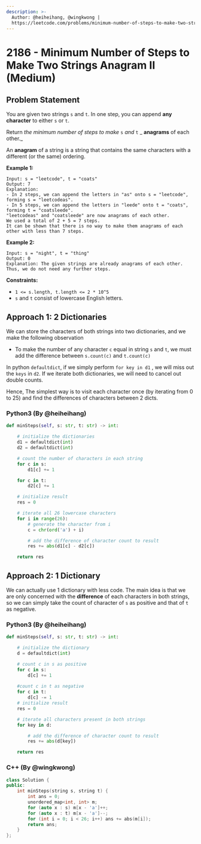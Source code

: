 ```yaml
---
description: >-
  Author: @heiheihang, @wingkwong |
  https://leetcode.com/problems/minimum-number-of-steps-to-make-two-strings-anagram-ii/
---
```


# 2186 - Minimum Number of Steps to Make Two Strings Anagram II (Medium)

## Problem Statement

You are given two strings `s` and `t`. In one step, you can append **any character** to either `s` or `t`.

Return _the minimum number of steps to make_ `s` _and_ `t` \_ **anagrams** of each other.\_

An **anagram** of a string is a string that contains the same characters with a different (or the same) ordering.

**Example 1:**

```
Input: s = "leetcode", t = "coats"
Output: 7
Explanation: 
- In 2 steps, we can append the letters in "as" onto s = "leetcode", forming s = "leetcodeas".
- In 5 steps, we can append the letters in "leede" onto t = "coats", forming t = "coatsleede".
"leetcodeas" and "coatsleede" are now anagrams of each other.
We used a total of 2 + 5 = 7 steps.
It can be shown that there is no way to make them anagrams of each other with less than 7 steps.
```

**Example 2:**

```
Input: s = "night", t = "thing"
Output: 0
Explanation: The given strings are already anagrams of each other. Thus, we do not need any further steps.
```

**Constraints:**

* `1 <= s.length, t.length <= 2 * 10^5`
* `s` and `t` consist of lowercase English letters.

## Approach 1: 2 Dictionaries

We can store the characters of both strings into two dictionaries, and we make the following observation

* To make the number of any character `c` equal in string `s` and `t`, we must add the difference between `s.count(c)` and `t.count(c)`

In python `defaultdict`, if we simply perform `for key in d1` , we will miss out the `keys` in `d2`. If we iterate both dictionaries, we will need to cancel out double counts.

Hence, The simplest way is to visit each character once (by iterating from 0 to 25) and find the differences of characters between 2 dicts.

### Python3 (By @heiheihang)

```python
def minSteps(self, s: str, t: str) -> int:

    # initialize the dictionaries
    d1 = defaultdict(int)
    d2 = defaultdict(int)

    # count the number of characters in each string
    for c in s:
        d1[c] += 1

    for c in t:
        d2[c] += 1

    # initialize result
    res = 0

    # iterate all 26 lowercase characters
    for i in range(26):
        # generate the character from i
        c = chr(ord('a') + i)

        # add the difference of character count to result
        res += abs(d1[c] - d2[c])

    return res

```

## Approach 2: 1 Dictionary

We can actually use 1 dictionary with less code. The main idea is that we are only concerned with the **difference** of each characters in both strings, so we can simply take the count of character of `s` as positive and that of `t` as negative.

### Python3 (By @heiheihang)

```python
def minSteps(self, s: str, t: str) -> int:

    # initialize the dictionary
    d = defaultdict(int)

    # count c in s as positive
    for c in s:
        d[c] += 1
        
    #count c in t as negative
    for c in t:
        d[c] -= 1
    # initialize result
    res = 0

    # iterate all characters present in both strings
    for key in d:

        # add the difference of character count to result
        res += abs(d[key])

    return res
```

### C++ (By @wingkwong)

```cpp
class Solution {
public:
    int minSteps(string s, string t) {
        int ans = 0;
        unordered_map<int, int> m;
        for (auto x : s) m[x - 'a']++;
        for (auto x : t) m[x - 'a']--;
        for (int i = 0; i < 26; i++) ans += abs(m[i]);
        return ans;
    }
};
```
